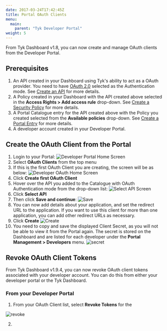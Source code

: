 ```yaml
---
date: 2017-03-24T17:42:45Z
title: Portal OAuth Clients
menu:
  main:
    parent: "Tyk Developer Portal"
weight: 5 
---
```


From Tyk Dashboard v1.8, you can now create and manage OAuth clients from the Developer Portal.

## Prerequisites

1. An API created in your Dashboard using Tyk's ability to act as a OAuth provider. You need to have [OAuth 2.0](/docs/basic-config-and-security/security/authentication-authorization/oauth-2-0/#option-2---use-the-tyk-oauth-flow) selected as the Authentication mode. See [Create an API](/docs/try-out-tyk/tutorials/create-api/#a-namewithdashboardatutorial-create-an-api-key-with-the-dashboard) for more details. 
2. A Policy created in your Dashboard with the API created above selected in the **Access Rights > Add access rule** drop-down. See [Create a Security Policy](/docs/try-out-tyk/tutorials/create-security-policy/) for more details.
3. A Portal Catalogue entry for the API created above with the Policy you created selected from the **Available policies** drop-down. See [Create a Portal Entry](/docs/try-out-tyk/tutorials/create-portal-entry/) for more details.
4. A developer account created in your Developer Portal.

## Create the OAuth Client from the Portal

1. Login to your Portal:
    ![Developer Portal Home Screen](/docs/img/dashboard/portal-management/dev_portal_homev1.8.png)
2. Select **OAuth Clients** from the top menu
3. If this is the first OAuth Client you are creating, the screen will be as below:
    ![Developer OAuth Home Screen](/docs/img/dashboard/portal-management/portal_first-oauth_client.png)
4. Click **Create first OAuth Client**
5. Hover over the API you added to the Catalogue with OAuth Authentication mode from the drop-down list:
     ![Select API Screen](/docs/img/dashboard/portal-management/portal_oauth_select_api2.png)
6. Click **Select API**
7. Then click **Save and continue**:
    ![Save](/docs/img/dashboard/portal-management/portal_oauth_connected_api2.png)
8. You can now add details about your application, and set the redirect URL to the application. If you want to use this client for more than one application, you can add other redirect URLs as necessary.
9. Click **Create**
    ![Create](/docs/img/dashboard/portal-management/create_portal_oauth_client.png)
10. You need to copy and save the displayed Client Secret, as you will not be able to view it from the Portal again. The secret is stored on the Dashboard and are listed for each developer under the **Portal Management > Developers** menu.
    ![secret](/docs/img/dashboard/portal-management/oauth_client_secrets.png)


## Revoke OAuth Client Tokens

From Tyk Dashboard v1.9.4, you can now revoke OAuth client tokens associated with your developer account. You can do this from either your developer portal or the Tyk Dashboard.

### From your Developer Portal

1. From your OAuth Client list, select **Revoke Tokens** for the

![revoke](/docs/img/dashboard/portal-management/revoke_oauth_clients_portal.png)

2. 